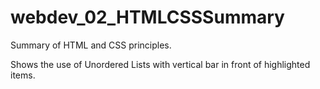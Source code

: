 # webdev_02_HTMLCSSSummary

Summary of HTML and CSS principles.

Shows the use of Unordered Lists with vertical bar in front of highlighted items.
